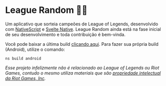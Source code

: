 # League Random 📲🎲
Um aplicativo que sorteia campeões de League of Legends, desenvolvido com [NativeScript](https://github.com/NativeScript/NativeScript) e [Svelte Native](https://github.com/halfnelson/svelte-native). League Random ainda está na fase inicial de seu desenvolvimento e toda contribuição é bem-vinda.

Você pode baixar a última build [clicando aqui](https://github.com/PxLucasF/league-random/releases). Para fazer sua própria build (Android), utilize o comando:
```
ns build android
```

*Esse projeto infelizmente não é relacionado ao League of Legends ou Riot Games, contudo o mesmo utiliza materiais que são [propriedade intelectual da Riot Games, Inc](https://www.riotgames.com/pt-br/terms-of-service-BR#clausula3.2).*